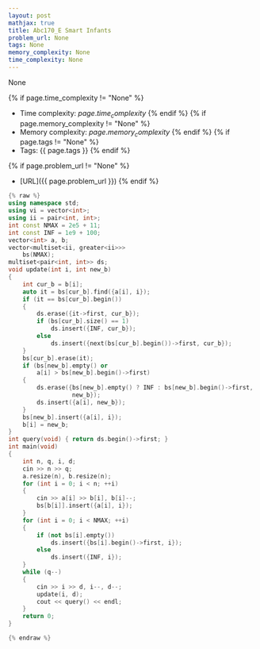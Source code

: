 ```yaml
---
layout: post
mathjax: true
title: Abc170_E Smart Infants
problem_url: None
tags: None
memory_complexity: None
time_complexity: None
---
```


None


{% if page.time_complexity != "None" %}
- Time complexity: ${{ page.time_complexity }}$
{% endif %}
{% if page.memory_complexity != "None" %}
- Memory complexity: ${{ page.memory_complexity }}$
{% endif %}
{% if page.tags != "None" %}
- Tags: {{ page.tags }}
{% endif %}

{% if page.problem_url != "None" %}
- [URL]({{ page.problem_url }})
{% endif %}

```cpp
{% raw %}
using namespace std;
using vi = vector<int>;
using ii = pair<int, int>;
int const NMAX = 2e5 + 11;
int const INF = 1e9 + 100;
vector<int> a, b;
vector<multiset<ii, greater<ii>>>
    bs(NMAX);
multiset<pair<int, int>> ds;
void update(int i, int new_b)
{
    int cur_b = b[i];
    auto it = bs[cur_b].find({a[i], i});
    if (it == bs[cur_b].begin())
    {
        ds.erase({it->first, cur_b});
        if (bs[cur_b].size() == 1)
            ds.insert({INF, cur_b});
        else
            ds.insert({next(bs[cur_b].begin())->first, cur_b});
    }
    bs[cur_b].erase(it);
    if (bs[new_b].empty() or
        a[i] > bs[new_b].begin()->first)
    {
        ds.erase({bs[new_b].empty() ? INF : bs[new_b].begin()->first,
                  new_b});
        ds.insert({a[i], new_b});
    }
    bs[new_b].insert({a[i], i});
    b[i] = new_b;
}
int query(void) { return ds.begin()->first; }
int main(void)
{
    int n, q, i, d;
    cin >> n >> q;
    a.resize(n), b.resize(n);
    for (int i = 0; i < n; ++i)
    {
        cin >> a[i] >> b[i], b[i]--;
        bs[b[i]].insert({a[i], i});
    }
    for (int i = 0; i < NMAX; ++i)
    {
        if (not bs[i].empty())
            ds.insert({bs[i].begin()->first, i});
        else
            ds.insert({INF, i});
    }
    while (q--)
    {
        cin >> i >> d, i--, d--;
        update(i, d);
        cout << query() << endl;
    }
    return 0;
}

{% endraw %}
```
